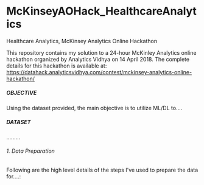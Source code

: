 # McKinseyAOHack_HealthcareAnalytics
Healthcare Analytics, McKinsey Analytics Online Hackathon

This repository contains my solution to a 24-hour McKinley Analytics online hackathon organized by Analytics Vidhya on 14 April 2018. The complete details for this hackathon is available at: https://datahack.analyticsvidhya.com/contest/mckinsey-analytics-online-hackathon/

##### OBJECTIVE
Using the dataset provided, the main objective is to utilize ML/DL to....

##### DATASET
.........

###### 1. Data Preparation
Following are the high level details of the steps I've used to prepare the data for....:
